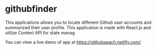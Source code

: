 # githubfinder

This applications allows you to locate different Github user accounts and summarized their user profile. This application is made with React.js and utilize Context API for state manag

You can view a live demo of app at https://githubseach.netlify.com/